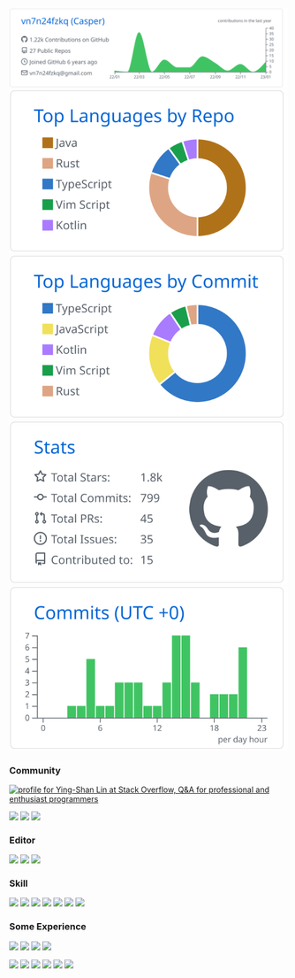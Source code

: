 
<picture>
  <source media="(prefers-color-scheme: dark)" srcset="https://raw.githubusercontent.com/yslinear/github-profile-summary-cards/master/profile-summary-card-output/github_dark/0-profile-details.svg">
  <img src="https://raw.githubusercontent.com/yslinear/github-profile-summary-cards/master/profile-summary-card-output/github/0-profile-details.svg">
</picture>
<picture>
  <source media="(prefers-color-scheme: dark)" srcset="https://raw.githubusercontent.com/yslinear/github-profile-summary-cards/master/profile-summary-card-output/github_dark/1-repos-per-language.svg">
  <img src="https://raw.githubusercontent.com/yslinear/github-profile-summary-cards/master/profile-summary-card-output/github/1-repos-per-language.svg">
</picture>
<picture>
  <source media="(prefers-color-scheme: dark)" srcset="https://raw.githubusercontent.com/yslinear/github-profile-summary-cards/master/profile-summary-card-output/github_dark/2-most-commit-language.svg">
  <img src="https://raw.githubusercontent.com/yslinear/github-profile-summary-cards/master/profile-summary-card-output/github/2-most-commit-language.svg">
</picture>
<picture>
  <source media="(prefers-color-scheme: dark)" srcset="https://raw.githubusercontent.com/yslinear/github-profile-summary-cards/master/profile-summary-card-output/github_dark/3-stats.svg">
  <img src="https://raw.githubusercontent.com/yslinear/github-profile-summary-cards/master/profile-summary-card-output/github/3-stats.svg">
</picture>
<picture>
  <source media="(prefers-color-scheme: dark)" srcset="https://raw.githubusercontent.com/yslinear/github-profile-summary-cards/master/profile-summary-card-output/github_dark/4-productive-time.svg">
  <img src="https://raw.githubusercontent.com/yslinear/github-profile-summary-cards/master/profile-summary-card-output/github/4-productive-time.svg">
</picture>

### Community 

<a href="https://stackoverflow.com/users/8970303/ying-shan-lin">
  <picture>
    <source media="(prefers-color-scheme: dark)" srcset="https://stackoverflow.com/users/flair/8970303.png?theme=dark">
    <img src="https://stackoverflow.com/users/flair/8970303.png" width="200"
      alt="profile for Ying-Shan Lin at Stack Overflow, Q&amp;A for professional and enthusiast programmers"
      title="profile for Ying-Shan Lin at Stack Overflow, Q&amp;A for professional and enthusiast programmers">
  </picture>
</a>

[![](https://img.shields.io/badge/-LinkedIn-0A66C2?logo=linkedin&logoColor=white)](https://www.linkedin.com/in/yslinear/)
[![](https://img.shields.io/badge/-LeetCode-FFA116?logo=leetcode&logoColor=white)](https://leetcode.com/yslinear/)
[![](https://img.shields.io/badge/-DEV%20Community-0A0A0A?logo=dev.to&logoColor=white)](https://dev.to/yslinear/)

### Editor

[![](https://img.shields.io/badge/-Visual%20Studio%20Code-007ACC?logo=visual-studio-code&logoColor=white)](https://code.visualstudio.com/)
[![](https://img.shields.io/badge/-How%20I%20VSCode-292e39)](https://howivscode.com/yslinear/)
[![](https://img.shields.io/badge/-FiraCode-eee7d6)](https://github.com/tonsky/FiraCode/)

### Skill


[![](https://img.shields.io/badge/-Go-00ADD8?logo=go&logoColor=white)](https://golang.org/)
[![](https://img.shields.io/badge/-PHP-777BB4?logo=php&logoColor=white)](https://www.php.net/)
[![](https://img.shields.io/badge/-Docker-2496ED?logo=docker&logoColor=white)](https://www.docker.com/)
[![](https://img.shields.io/badge/-MySQL-4479A1?logo=mysql&logoColor=white)](https://www.mysql.com/)
[![](https://img.shields.io/badge/-Google%20Cloud-4285F4?logo=google-cloud&logoColor=white)](https://cloud.google.com/)
[![](https://img.shields.io/badge/-Vanilla%20JS-F7DF1E?logo=javascript&logoColor=white)](http://vanilla-js.com/)
[![](https://img.shields.io/badge/-Joomla!-5091CD?logo=joomla&logoColor=white)](https://www.joomla.org/)

### Some Experience

[![](https://img.shields.io/badge/-Nuxt.js-00C58E?logo=nuxt.js&logoColor=white)](https://nuxtjs.org/)
[![](https://img.shields.io/badge/-Vue.js-4FC08D?logo=vue.js&logoColor=white)](https://vuejs.org/)
[![](https://img.shields.io/badge/-Vuetify-1867C0?logo=vuetify&logoColor=white)](https://vuetifyjs.com/)
[![](https://img.shields.io/badge/-Laravel-FF2D20?logo=laravel&logoColor=white)](https://laravel.com/)

[![](https://img.shields.io/badge/-Amazon%20AWS-232F3E?logo=amazon-aws&logoColor=white)](https://aws.amazon.com/)
[![](https://img.shields.io/badge/-NGINX-009639?logo=nginx&logoColor=white)](https://www.nginx.com/)
[![](https://img.shields.io/badge/-Grafana-F46800?logo=grafana&logoColor=white)](https://www.grafana.com/)
[![](https://img.shields.io/badge/-Prometheus-E6522C?logo=prometheus&logoColor=white)](https://prometheus.io/)
[![](https://img.shields.io/badge/-Raspberry%20Pi-A22846?logo=raspberry-pi&logoColor=white)](https://www.raspberrypi.org/)
[![](https://img.shields.io/badge/-Postman-FF6C37?logo=postman&logoColor=white)](https://www.postman.com/)
